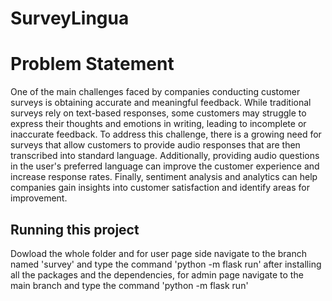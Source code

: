 # SurveyLingua

# Problem Statement

One of the main challenges faced by companies conducting customer surveys is obtaining accurate and meaningful feedback. While traditional surveys rely on text-based responses, some customers may struggle to express their thoughts and emotions in writing, leading to incomplete or inaccurate feedback. To address this challenge, there is a growing need for surveys that allow customers to provide audio responses that are then transcribed into standard language. Additionally, providing audio questions in the user's preferred language can improve the customer experience and increase response rates. Finally, sentiment analysis and analytics can help companies gain insights into customer satisfaction and identify areas for improvement.

## Running this project
Dowload the whole folder and for user page side navigate to the branch named 'survey' and type the command 'python -m flask run' after installing all the packages and the dependencies, for admin page navigate to the main branch and type the command 'python -m flask run'

